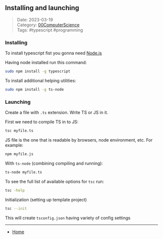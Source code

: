 ## Installing and launching
 
>Date: 2023-03-19  
>Category: [00ComputerScience](links/00ComputerScience.md)  
>Tags: #typescript #programming 

### Installing

To install typescript fist you gonna need [Node.js](https://nodejs.org/en)

Having node installed run this command:
```bash
sudo npm install -g typescript
```
To install additional helping utilities:
```bash
sudo npm install -g ts-node
```

### Launching

Create a file with `.ts` extension. Write TS or JS in it.

First we need to compile TS in to JS:
```bash
tsc myfile.ts
```
JS file is the one that is readable by browsers, node environment, etc.
For example:
```bash
npm myfile.js
```

With `ts-node` (combining compiling and running):
```bash
ts-node myfile.ts
```

To see the full list of available options for `tsc` run:
```bash
tsc -help
```

Initialization (setting up template project)
```bash
tsc --init
```
This will create `tsconfig.json` having variety of config settings

---
- [Home](https://heartthymes.github.io)